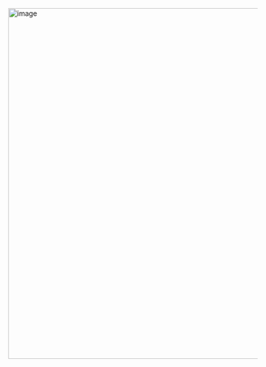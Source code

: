 <img width="708" alt="image" src="https://user-images.githubusercontent.com/81428296/210116043-37081515-eaed-4524-b4ff-2411a6688c47.png">



